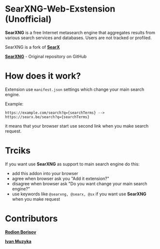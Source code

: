 # SearXNG-Web-Exstension (Unofficial)
**SearXNG** is a free Internet metasearch engine that aggregates results from various search services and databases. Users are not tracked or profiled.

SearXNG is a fork of <a href="https://github.com/searx/searx"><b>SearX</b></a>

<a href="https://github.com/searxng/searxng"><b>SearXNG</b></a> - Original repository on GitHub

# How does it work? 
Extension use ``manifest.json`` settings which change your main search engine. 

Example: 
```
https://example.com/search?q={searchTerms} --> https://searx.be/search?q={searchTerms}
```
it means that your browser start use second link when you make search request.

# Trciks 
If you want use **SearXNG** as support to main search engine do this:
- add this addon into your browser 
- agree when browser ask you "Add it extension?"
- disagree when browser ask "Do you want change your main search engine?" 
- use keywords like ```@searxng, @searx, @sx``` if you want use **SearXNG** when you make request

# Contributors
[**Rodion Borisov**](https://github.com/vintprox) 

[**Ivan Muzyka**](https://github.com/SeryiBaran)
